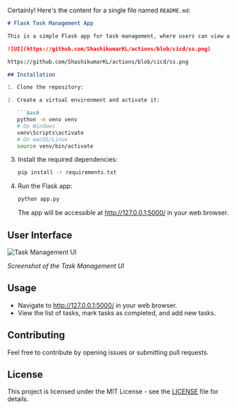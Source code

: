Certainly! Here's the content for a single file named `README.md`:

```markdown
# Flask Task Management App

This is a simple Flask app for task management, where users can view a list of tasks, mark tasks as completed, and add new tasks.

![UI](https://github.com/ShashikumarKL/actions/blob/cicd/ss.png)

https://github.com/ShashikumarKL/actions/blob/cicd/ss.png

## Installation

1. Clone the repository:

2. Create a virtual environment and activate it:

   ```bash
   python -m venv venv
   # On Windows
   venv\Scripts\activate
   # On macOS/Linux
   source venv/bin/activate
   ```

3. Install the required dependencies:

   ```bash
   pip install -r requirements.txt
   ```

4. Run the Flask app:

   ```bash
   python app.py
   ```

   The app will be accessible at http://127.0.0.1:5000/ in your web browser.

## User Interface

![Task Management UI](https://example.com/path/to/your/screenshot.png)

*Screenshot of the Task Management UI*

## Usage

- Navigate to http://127.0.0.1:5000/ in your web browser.
- View the list of tasks, mark tasks as completed, and add new tasks.

## Contributing

Feel free to contribute by opening issues or submitting pull requests.

## License

This project is licensed under the MIT License - see the [LICENSE](LICENSE) file for details.
```
